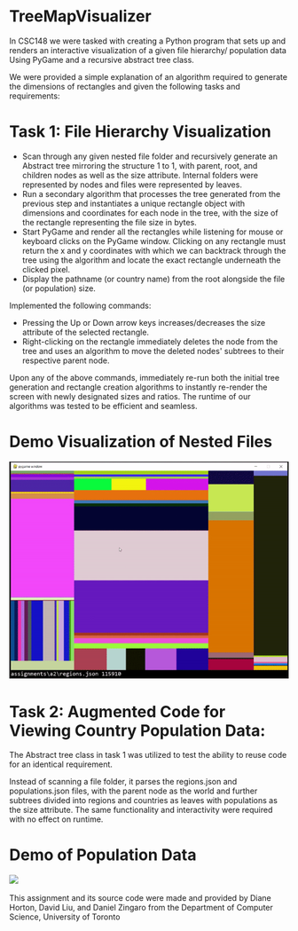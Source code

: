 # TreeMapVisualizer
In CSC148 we were tasked with creating a Python program that sets up and renders an interactive visualization of a given file hierarchy/ population data Using PyGame and a recursive abstract tree class.

We were provided a simple explanation of an algorithm required to generate the dimensions of rectangles and given the following tasks and requirements:


# Task 1: File Hierarchy Visualization
- Scan through any given nested file folder and recursively generate an Abstract tree mirroring the structure 1 to 1, with parent, root, and children nodes as well as the size attribute. Internal folders were represented by nodes and files were represented by leaves.
- Run a secondary algorithm that processes the tree generated from the previous step and instantiates a unique rectangle object with dimensions and coordinates for each node in the tree, with the size of the rectangle representing the file size in bytes.
- Start PyGame and render all the rectangles while listening for mouse or keyboard clicks on the PyGame window. Clicking on any rectangle must return the x and y coordinates with which we can backtrack through the tree using the algorithm and locate the exact rectangle underneath the clicked pixel.
- Display the pathname (or country name) from the root alongside the file (or population) size.


Implemented the following commands:
- Pressing the Up or Down arrow keys increases/decreases the size attribute of the selected rectangle.
- Right-clicking on the rectangle immediately deletes the node from the tree and uses an algorithm to move the deleted nodes' subtrees to their respective parent node.

Upon any of the above commands, immediately re-run both the initial tree generation and rectangle creation algorithms to instantly re-render the screen with newly designated sizes and ratios. The runtime of our algorithms was tested to be efficient and seamless.

# Demo Visualization of Nested Files
![](https://github.com/SamirGhias/TreeMapVisualizer/blob/main/gifs/Assignments%20Folder%20demo.gif)


# Task 2: Augmented Code for Viewing Country Population Data:
The Abstract tree class in task 1 was utilized to test the ability to reuse code for an identical requirement. 

Instead of scanning a file folder, it parses the regions.json and populations.json files, with the parent node as the world and further subtrees divided into regions and countries as leaves with populations as the size attribute. 
The same functionality and interactivity were required with no effect on runtime. 

# Demo of Population Data 
![](https://github.com/SamirGhias/TreeMapVisualizer/blob/main/gifs/population%20gif.gif)


This assignment and its source code were made and provided by Diane Horton, David Liu, and Daniel Zingaro from the Department of Computer Science, University of Toronto
